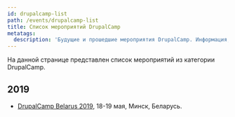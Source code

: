 ```yaml
---
id: drupalcamp-list
path: /events/drupalcamp-list
title: Список мероприятий DrupalCamp
metatags:
  description: 'Будущие и прошедшие мероприятия DrupalCamp. Информация, отчеты, доклады и докладчики.'
---
```


На данной странице представлен список мероприятий из категории DrupalCamp.

## 2019

- [DrupalCamp Belarus 2019](../2019/belarus/index.md), 18-19 мая, Минск, Беларусь.

